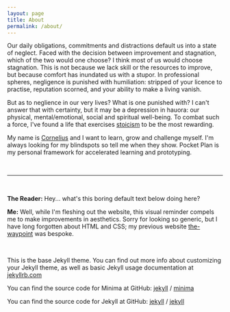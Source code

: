 ```yaml
---
layout: page
title: About
permalink: /about/
---
```


Our daily obligations, commitments and distractions default us into a state of neglect. Faced with the decision between improvement and stagnation, which of the two would one choose? I think most of us would choose stagnation. This is not because we lack skill or the resources to improve, but because comfort has inundated us with a stupor. In professional spheres, negligence is punished with humiliation: stripped of your licence to practise, reputation scorned, and your ability to make a living vanish. 

But as to neglience in our very lives? What is one punished with? I can't answer that with certainty, but it may be a depression in hauora: our physical, mental/emotional, social and spiritual well-being. To combat such a force, I've found a life that exercises [stoicism](https://www.artofmanliness.com/2016/12/21/call-new-strenuous-age/) to be the most rewarding.

My name is [Cornelius](http://www.github.com/{{site.github_username}}) and I want to learn, grow and challenge myself. I'm always looking for my blindspots so tell me when they show. Pocket Plan is my personal framework for accelerated learning and prototyping.

<br>
<hr>
<br>

**The Reader:** Hey... what's this boring default text below doing here?

**Me:** Well, while I'm fleshing out the website, this visual reminder compels me to make improvements in aesthetics. Sorry for looking so generic, but I have long forgotten about HTML and CSS; my previous website [the-waypoint](http://the-waypoint.github.io/) was bespoke.

<br>

This is the base Jekyll theme. You can find out more info about customizing your Jekyll theme, as well as basic Jekyll usage documentation at [jekyllrb.com](https://jekyllrb.com/)

You can find the source code for Minima at GitHub:
[jekyll][jekyll-organization] /
[minima](https://github.com/jekyll/minima)

You can find the source code for Jekyll at GitHub:
[jekyll][jekyll-organization] /
[jekyll](https://github.com/jekyll/jekyll)


[jekyll-organization]: https://github.com/jekyll
